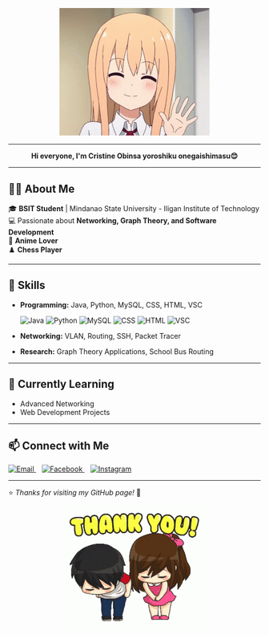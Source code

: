 
<p align="center">
  <img src="https://github.com/crissa-ya/Cristine-Obinsa/blob/main/hello.gif" alt="Cristine" width="300">
</p>


---
<p align="center">
  <b>  Hi everyone, I'm Cristine Obinsa yoroshiku onegaishimasu😊</b>  
</p>

---
## 🙋‍♂️ About Me 
🎓 **BSIT Student** | Mindanao State University - Iligan Institute of Technology  
💻 Passionate about **Networking, Graph Theory, and Software Development**  
🌸 **Anime Lover**  
♟️ **Chess Player**
  

---

## 🔧 Skills  
- **Programming:** Java, Python, MySQL, CSS, HTML, VSC
  
  <img src="https://cdn.jsdelivr.net/gh/devicons/devicon/icons/java/java-original.svg" height="40" alt="Java"/>
  <img src="https://cdn.jsdelivr.net/gh/devicons/devicon/icons/python/python-original.svg" height="40" alt="Python"/>
  <img src="https://www.logo.wine/a/logo/MySQL/MySQL-Logo.wine.svg" height="40" alt="MySQL"/>
  <img src="https://cdn.jsdelivr.net/gh/devicons/devicon/icons/css3/css3-original.svg" height="40" alt="CSS"/>
  <img src="https://cdn.jsdelivr.net/gh/devicons/devicon/icons/html5/html5-original.svg" height="40" alt="HTML"/>
  <img src="https://cdn.worldvectorlogo.com/logos/visual-studio-code-1.svg" height="40" alt="VSC"/>


- **Networking:** VLAN, Routing, SSH, Packet Tracer
- **Research:** Graph Theory Applications, School Bus Routing  

---

## 🌱 Currently Learning  
- Advanced Networking  
- Web Development Projects

---

## 📫 Connect with Me  
<a href="https://mail.google.com/mail/u/0/#inbox" target="_blank">
    <img src="https://png.pngtree.com/template/20190717/ourmid/pngtree-gmail-logo-png-image_229718.jpg" alt="Email" width="40">
</a> &nbsp;&nbsp;

<a href="https://www.facebook.com/crissaobinsa" target="_blank">
    <img src="https://cdn.jsdelivr.net/gh/devicons/devicon/icons/facebook/facebook-original.svg" alt="Facebook" width="40">
</a> &nbsp;&nbsp;

<a href="https://www.instagram.com/crstneobnsa/" target="_blank">
    <img src="https://upload.wikimedia.org/wikipedia/commons/thumb/e/e7/Instagram_logo_2016.svg/2048px-Instagram_logo_2016.svg.png" alt="Instagram" width="40">
</a>


---

⭐ *Thanks for visiting my GitHub page!* 🌸  

<p align="center">
  <img src="https://github.com/crissa-ya/Cristine-Obinsa/blob/main/thank%20you.gif" alt="Cristine" width="300">
</p>


